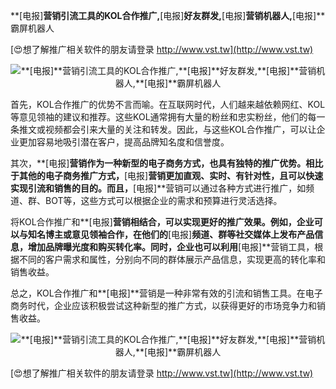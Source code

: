 **[电报]**营销引流工具的KOL合作推广,**[电报]**好友群发,**[电报]**营销机器人,**[电报]**霸屏机器人

[😍想了解推广相关软件的朋友请登录 http://www.vst.tw](http://www.vst.tw)

 <center><img src="https://vst.tw/MP4/tuiguang/png/7.png" alt="**[电报]**营销引流工具的KOL合作推广,**[电报]**好友群发,**[电报]**营销机器人,**[电报]**霸屏机器人"></center>

首先，KOL合作推广的优势不言而喻。在互联网时代，人们越来越依赖网红、KOL等意见领袖的建议和推荐。这些KOL通常拥有大量的粉丝和忠实粉丝，他们的每一条推文或视频都会引来大量的关注和转发。因此，与这些KOL合作推广，可以让企业更加容易地吸引潜在客户，提高品牌知名度和信誉度。

其次，**[电报]**营销作为一种新型的电子商务方式，也具有独特的推广优势。相比于其他的电子商务推广方式，**[电报]**营销更加直观、实时、有针对性，且可以快速实现引流和销售的目的。而且，**[电报]**营销可以通过各种方式进行推广，如频道、群、BOT等，这些方式可以根据企业的需求和预算进行灵活选择。

将KOL合作推广和**[电报]**营销相结合，可以实现更好的推广效果。例如，企业可以与知名博主或意见领袖合作，在他们的**[电报]**频道、群等社交媒体上发布产品信息，增加品牌曝光度和购买转化率。同时，企业也可以利用**[电报]**营销工具，根据不同的客户需求和属性，分别向不同的群体展示产品信息，实现更高的转化率和销售收益。

总之，KOL合作推广和**[电报]**营销是一种非常有效的引流和销售工具。在电子商务时代，企业应该积极尝试这种新型的推广方式，以获得更好的市场竞争力和销售收益。

 <center><img src="https://vst.tw/MP4/tuiguang/png/4.png" alt="**[电报]**营销引流工具的KOL合作推广,**[电报]**好友群发,**[电报]**营销机器人,**[电报]**霸屏机器人"></center>

[😍想了解推广相关软件的朋友请登录 http://www.vst.tw](http://www.vst.tw)



